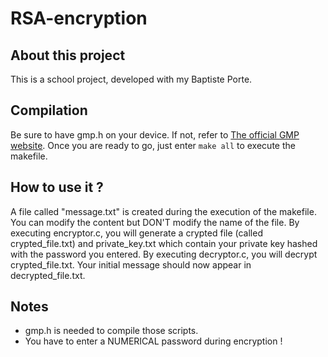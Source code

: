 # RSA-encryption
## About this project
This is a school project, developed with my Baptiste Porte.

## Compilation
Be sure to have gmp.h on your device. If not, refer to [The official GMP website](https://gmplib.org/#DOWNLOAD "The official GMP website").
Once you are ready to go, just enter `make all` to execute the makefile.

## How to use it ?
A file called "message.txt" is created during the execution of the makefile. You can modify the content but DON'T modify the name of the file.
By executing encryptor.c, you will generate a crypted file (called crypted_file.txt) and private_key.txt which contain your private key hashed with the password you entered.
By executing decryptor.c, you will decrypt crypted_file.txt. Your initial message should now appear in decrypted_file.txt.

## Notes
* gmp.h is needed to compile those scripts.
* You have to enter a NUMERICAL password during encryption !
